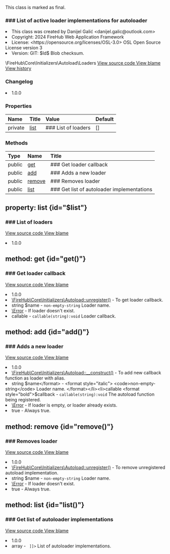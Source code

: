 <title># Loaders</title>

<code-block lang="php">
<![CDATA[final class \FireHub\Core\Initializers\Autoload\Loaders()]]>
</code-block>





<tip>
    <p>
        This class is marked as <format style="bold">final</format>.
    </p>
</tip>







### ### List of active loader implementations for autoloader



<deflist>
    <def title="Class basic info:">
        <list><li>This class was created by Danijel Galić &lt;danijel.galic@outlook.com&gt;</li><li>Copyright: 2024 FireHub Web Application Framework</li><li>License: &lt;https://opensource.org/licenses/OSL-3.0&gt; OSL Open Source License version 3</li><li>Version: GIT: $Id$ Blob checksum.</li></list>
    </def>
</deflist>

<deflist><def title="Fully Qualified Class Name:">
        \FireHub\Core\Initializers\Autoload\Loaders
    </def><def title="Source code:">
        <a href="https://github.com/The-FireHub-Project/Core/blob/develop-pre-alpha-m1/src/initializers/autoload/firehub.Loaders.php#L26">
            View source code
        </a>
    </def>
    <def title="Blame:">
        <a href="https://github.com/The-FireHub-Project/Core/blame/develop-pre-alpha-m1/src/initializers/autoload/firehub.Loaders.php">
            View blame
        </a>
    </def>
    <def title="History:">
        <a href="https://github.com/The-FireHub-Project/Core/commits/develop-pre-alpha-m1/src/initializers/autoload/firehub.Loaders.php">
            View history
        </a>
    </def></deflist>
### Changelog
<deflist>
    <def title="Version history:">
        <list><li>1.0.0</li></list>
    </def>
</deflist>


### Properties
| Name | Title | Value | Default |
|:-----|:------|:------|:--------|
|private|<a href="#$list">list</a>|### List of loaders|[]|

### Methods
| Type | Name | Title |
|:-----|:-----|:------|
|public|<a href="#get()">get</a>|### Get loader callback|
|public|<a href="#add()">add</a>|### Adds a new loader|
|public|<a href="#remove()">remove</a>|### Removes loader|
|public|<a href="#list()">list</a>|### Get list of autoloader implementations|

## property: list {id="$list"}

<code-block lang="php">
    <![CDATA[private array $list = []]]>
</code-block>











### ### List of loaders



<deflist><def title="Source code:">
                <a href="https://github.com/The-FireHub-Project/Core/blob/develop-pre-alpha-m1/src/initializers/autoload/firehub.Loaders.php#L35">
                    View source code
                </a>
            </def>
            <def title="Blame:">
                <a href="https://github.com/The-FireHub-Project/Core/blame/develop-pre-alpha-m1/src/initializers/autoload/firehub.Loaders.php#L35">
                    View blame
                </a>
            </def></deflist>
<deflist>
    <def title="Version history:">
        <list><li>1.0.0</li></list>
    </def>
</deflist>
## method: get {id="get()"}

<code-block lang="php">
    <![CDATA[public Loaders::get(string $name):callable]]>
</code-block>













### ### Get loader callback



<deflist><def title="Source code:">
                <a href="https://github.com/The-FireHub-Project/Core/blob/develop-pre-alpha-m1/src/initializers/autoload/firehub.Loaders.php#L52">
                    View source code
                </a>
            </def>
            <def title="Blame:">
                <a href="https://github.com/The-FireHub-Project/Core/blame/develop-pre-alpha-m1/src/initializers/autoload/firehub.Loaders.php#L52">
                    View blame
                </a>
            </def></deflist>
<deflist>
    <def title="Version history:">
        <list><li>1.0.0</li></list>
    </def>
</deflist>
<deflist>
    <def title="This method is used by:">
        <list><li><a href="Autoload.md#unregister()">\FireHub\Core\Initializers\Autoload::unregister()</a>  - <format style="italic">To get loader callback.</format></li></list>
    </def>
</deflist>
<deflist>
    <def title="This method has parameters:">
        <list><li>string <format style="bold">$name</format> - <format style="italic">
<code>non-empty-string</code>
Loader name.
</format></li></list>
    </def>
</deflist>
<deflist>
    <def title="This method throws:">
        <list><li><a href="Error.md">\Error</a> - <format style="italic">If loader doesn&#039;t exist.</format></li></list>
    </def>
</deflist>
<deflist>
    <def title="This method returns:">
        <list><li>callable - <format style="italic"><code>callable(string):void</code> Loader callback.</format></li></list>
    </def>
</deflist>
## method: add {id="add()"}

<code-block lang="php">
    <![CDATA[public Loaders::add(string $name, callable $callback):true]]>
</code-block>













### ### Adds a new loader



<deflist><def title="Source code:">
                <a href="https://github.com/The-FireHub-Project/Core/blob/develop-pre-alpha-m1/src/initializers/autoload/firehub.Loaders.php#L79">
                    View source code
                </a>
            </def>
            <def title="Blame:">
                <a href="https://github.com/The-FireHub-Project/Core/blame/develop-pre-alpha-m1/src/initializers/autoload/firehub.Loaders.php#L79">
                    View blame
                </a>
            </def></deflist>
<deflist>
    <def title="Version history:">
        <list><li>1.0.0</li></list>
    </def>
</deflist>
<deflist>
    <def title="This method is used by:">
        <list><li><a href="Autoload.md#__construct()">\FireHub\Core\Initializers\Autoload::__construct()</a>  - <format style="italic">To add new callback function as loader with alias.</format></li></list>
    </def>
</deflist>
<deflist>
    <def title="This method has parameters:">
        <list><li>string <format style="bold">$name</format> - <format style="italic">
<code>non-empty-string</code>
Loader name.
</format></li><li>callable <format style="bold">$callback</format> - <format style="italic">
<code>callable(string):void</code>
The autoload function being registered.
</format></li></list>
    </def>
</deflist>
<deflist>
    <def title="This method throws:">
        <list><li><a href="Error.md">\Error</a> - <format style="italic">If loader is empty, or loader already exists.</format></li></list>
    </def>
</deflist>
<deflist>
    <def title="This method returns:">
        <list><li>true - <format style="italic">Always true.</format></li></list>
    </def>
</deflist>
## method: remove {id="remove()"}

<code-block lang="php">
    <![CDATA[public Loaders::remove(string $name):true]]>
</code-block>













### ### Removes loader



<deflist><def title="Source code:">
                <a href="https://github.com/The-FireHub-Project/Core/blob/develop-pre-alpha-m1/src/initializers/autoload/firehub.Loaders.php#L106">
                    View source code
                </a>
            </def>
            <def title="Blame:">
                <a href="https://github.com/The-FireHub-Project/Core/blame/develop-pre-alpha-m1/src/initializers/autoload/firehub.Loaders.php#L106">
                    View blame
                </a>
            </def></deflist>
<deflist>
    <def title="Version history:">
        <list><li>1.0.0</li></list>
    </def>
</deflist>
<deflist>
    <def title="This method is used by:">
        <list><li><a href="Autoload.md#unregister()">\FireHub\Core\Initializers\Autoload::unregister()</a>  - <format style="italic">To remove unregistered autoload implementation.</format></li></list>
    </def>
</deflist>
<deflist>
    <def title="This method has parameters:">
        <list><li>string <format style="bold">$name</format> - <format style="italic">
<code>non-empty-string</code>
Loader name.
</format></li></list>
    </def>
</deflist>
<deflist>
    <def title="This method throws:">
        <list><li><a href="Error.md">\Error</a> - <format style="italic">If loader doesn&#039;t exist.</format></li></list>
    </def>
</deflist>
<deflist>
    <def title="This method returns:">
        <list><li>true - <format style="italic">Always true.</format></li></list>
    </def>
</deflist>
## method: list {id="list()"}

<code-block lang="php">
    <![CDATA[public Loaders::list():array]]>
</code-block>













### ### Get list of autoloader implementations



<deflist><def title="Source code:">
                <a href="https://github.com/The-FireHub-Project/Core/blob/develop-pre-alpha-m1/src/initializers/autoload/firehub.Loaders.php#L125">
                    View source code
                </a>
            </def>
            <def title="Blame:">
                <a href="https://github.com/The-FireHub-Project/Core/blame/develop-pre-alpha-m1/src/initializers/autoload/firehub.Loaders.php#L125">
                    View blame
                </a>
            </def></deflist>
<deflist>
    <def title="Version history:">
        <list><li>1.0.0</li></list>
    </def>
</deflist>
<deflist>
    <def title="This method returns:">
        <list><li>array - <format style="italic"><code><![CDATA[ array<non-empty-string, callable(string):void> ]]></code> List of autoloader
implementations.</format></li></list>
    </def>
</deflist>